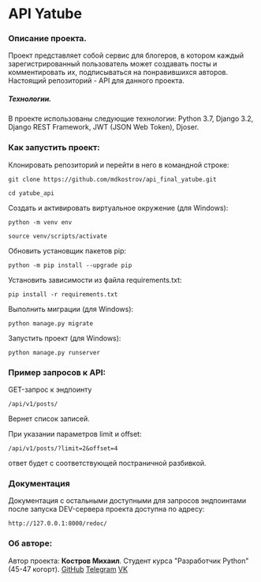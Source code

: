 # API Yatube
### Описание проекта.
Проект представляет собой сервис для блогеров, в котором каждый зарегистрированный пользователь может создавать посты и комментировать их, подписываться на понравившихся авторов.
Настоящий репозиторий - API для данного проекта.

##### Технологии.
В проекте использованы следующие технологии:
Python 3.7, Django 3.2, Django REST Framework, JWT (JSON Web Token), Djoser.
### Как запустить проект:

Клонировать репозиторий и перейти в него в командной строке:

```
git clone https://github.com/mdkostrov/api_final_yatube.git
```

```
cd yatube_api
```

Cоздать и активировать виртуальное окружение (для Windows):

```
python -m venv env
```

```
source venv/scripts/activate
```

Обновить установщик пакетов pip:

```
python -m pip install --upgrade pip
```

Установить зависимости из файла requirements.txt:

```
pip install -r requirements.txt
```

Выполнить миграции (для Windows):

```
python manage.py migrate
```

Запустить проект (для Windows):

```
python manage.py runserver
```

### Пример запросов к API:
GET-запрос к эндпоинту

```
/api/v1/posts/
```

Вернет список записей.

При указании параметров limit и offset:
```
/api/v1/posts/?limit=2&offset=4
```
ответ будет с соответствующей постраничной разбивкой.


### Документация
Документация с остальными доступными для запросов эндпоинтами после запуска DEV-сервера проекта доступна по адресу:

```
http://127.0.0.1:8000/redoc/
```

### Об авторе:
Автор проекта: **Костров Михаил**.
Студент курса "Разработчик Python" (45-47 когорт).
[GitHub](https://github.com/mdkostrov/)
[Telegram](https://t.me/MihaMaha)
[VK](https://vk.com/mdkostrov)
